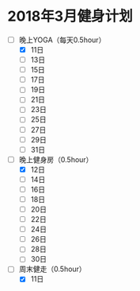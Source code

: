 # 2018年3月健身计划
- [ ] 晚上YOGA（每天0.5hour）
    - [x] 11日
    - [ ] 13日
    - [ ] 15日
    - [ ] 17日
    - [ ] 19日
    - [ ] 21日
    - [ ] 23日
    - [ ] 25日
    - [ ] 27日
    - [ ] 29日
    - [ ] 31日
- [ ] 晚上健身房（0.5hour）
    - [x] 12日
    - [ ] 14日
    - [ ] 16日
    - [ ] 18日
    - [ ] 20日
    - [ ] 22日
    - [ ] 24日
    - [ ] 26日
    - [ ] 28日
    - [ ] 30日
- [ ] 周末健走（0.5hour）
    - [x] 11日
